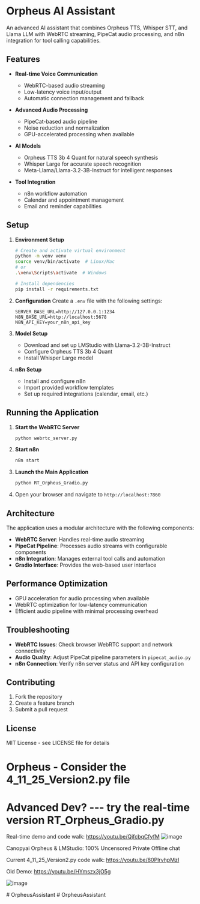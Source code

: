 # Orpheus AI Assistant

An advanced AI assistant that combines Orpheus TTS, Whisper STT, and Llama LLM with WebRTC streaming, PipeCat audio processing, and n8n integration for tool calling capabilities.

## Features

- **Real-time Voice Communication**
  - WebRTC-based audio streaming
  - Low-latency voice input/output
  - Automatic connection management and fallback

- **Advanced Audio Processing**
  - PipeCat-based audio pipeline
  - Noise reduction and normalization
  - GPU-accelerated processing when available

- **AI Models**
  - Orpheus TTS 3b 4 Quant for natural speech synthesis
  - Whisper Large for accurate speech recognition
  - Meta-Llama/Llama-3.2-3B-Instruct for intelligent responses

- **Tool Integration**
  - n8n workflow automation
  - Calendar and appointment management
  - Email and reminder capabilities

## Setup

1. **Environment Setup**
   ```bash
   # Create and activate virtual environment
   python -m venv venv
   source venv/bin/activate  # Linux/Mac
   # or
   .\venv\Scripts\activate  # Windows
   
   # Install dependencies
   pip install -r requirements.txt
   ```

2. **Configuration**
   Create a `.env` file with the following settings:
   ```env
   SERVER_BASE_URL=http://127.0.0.1:1234
   N8N_BASE_URL=http://localhost:5678
   N8N_API_KEY=your_n8n_api_key
   ```

3. **Model Setup**
   - Download and set up LMStudio with Llama-3.2-3B-Instruct
   - Configure Orpheus TTS 3b 4 Quant
   - Install Whisper Large model

4. **n8n Setup**
   - Install and configure n8n
   - Import provided workflow templates
   - Set up required integrations (calendar, email, etc.)

## Running the Application

1. **Start the WebRTC Server**
   ```bash
   python webrtc_server.py
   ```

2. **Start n8n**
   ```bash
   n8n start
   ```

3. **Launch the Main Application**
   ```bash
   python RT_Orpheus_Gradio.py
   ```

4. Open your browser and navigate to `http://localhost:7860`

## Architecture

The application uses a modular architecture with the following components:

- **WebRTC Server**: Handles real-time audio streaming
- **PipeCat Pipeline**: Processes audio streams with configurable components
- **n8n Integration**: Manages external tool calls and automation
- **Gradio Interface**: Provides the web-based user interface

## Performance Optimization

- GPU acceleration for audio processing when available
- WebRTC optimization for low-latency communication
- Efficient audio pipeline with minimal processing overhead

## Troubleshooting

- **WebRTC Issues**: Check browser WebRTC support and network connectivity
- **Audio Quality**: Adjust PipeCat pipeline parameters in `pipecat_audio.py`
- **n8n Connection**: Verify n8n server status and API key configuration

## Contributing

1. Fork the repository
2. Create a feature branch
3. Submit a pull request

## License

MIT License - see LICENSE file for details

# Orpheus - Consider the 4_11_25_Version2.py file

# Advanced Dev? --- try the real-time version RT_Orpheus_Gradio.py

Real-time demo and code walk:  https://youtu.be/QjfcbqCfyfM
![image](https://github.com/user-attachments/assets/49b65654-0206-486f-9f9a-5b4a816292bb)

Canopyai Orpheus &amp; LMStudio: 100% Uncensored Private Offline chat 

Current 4_11_25_Version2.py code walk:  https://youtu.be/80PlrvhpMzI

Old Demo:  https://youtu.be/HYmszx3jO5g

![image](https://github.com/user-attachments/assets/abd1e544-2868-4300-aa5c-156649d7291e)

#   O r p h e u s A s s i s t a n t  
 #   O r p h e u s A s s i s t a n t  
 